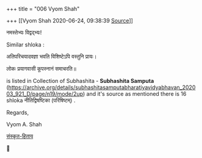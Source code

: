 +++
title = "006 Vyom Shah"

+++
[[Vyom Shah	2020-06-24, 09:38:39 [Source](https://groups.google.com/g/bvparishat/c/ZXyBRw9oYl8)]]



नमस्तेभ्यः विद्वद्भ्यः!

  

Similar shloka :

  

अतिपरिचयादवज्ञा भवति विशिष्टेऽपि वस्तुनि प्रायः।

लोकः प्रयागवासी कूपस्नानं समाचरति॥

  

is listed in Collection of Subhashita - **Subhashita Samputa** (<https://archive.org/details/subhashitasamputabharatiyavidyabhavan_202003_921_D/page/n19/mode/2up>) and it's source as mentioned there is 16 shloka नीतिद्विषष्टिका (परिषिष्टम्) .

  

Regards,

  

Vyom A. Shah

[संस्कृत-हिताय](http://www.samskruthitaay.wordpress.com)



